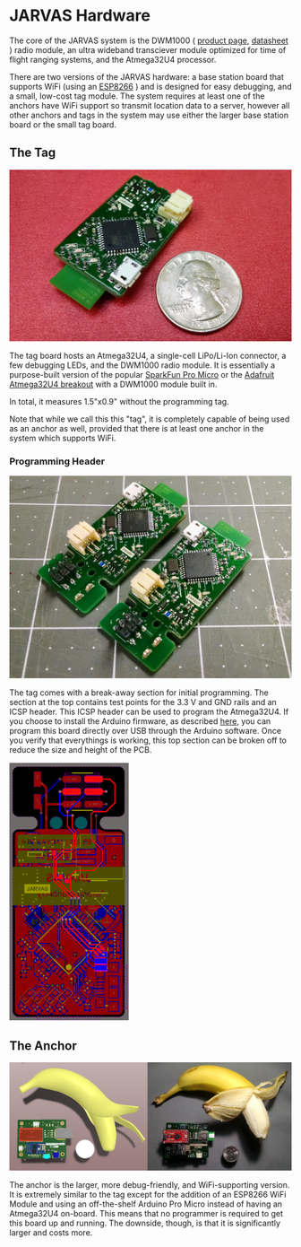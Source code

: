 # JARVAS Hardware

The core of the JARVAS system is the DWM1000 (
[product page](http://www.decawave.com/products/dwm1000-module),
[datasheet](http://www.decawave.com/sites/default/files/resources/dwm1000-datasheet-v1.3.pdf)
) radio module, an ultra wideband transciever module optimized for time of
flight ranging systems, and the Atmega32U4 processor.

There are two versions of the JARVAS hardware: a base station board that
supports WiFi (using an
[ESP8266](https://nurdspace.nl/images/e/e0/ESP8266_Specifications_English.pdf)
) and is designed for easy debugging, and a small, low-cost tag module.
The system requires at least one of the anchors have WiFi support so transmit
location data to a server, however all other anchors and tags in the system
may use either the larger base station board or the small tag board.

## The Tag

![alt text](img/tag_quarter.jpg "JARVAS Tag PCB")

The tag board hosts an Atmega32U4, a single-cell LiPo/Li-Ion connector, a few
debugging LEDs, and the DWM1000 radio module. It is essentially a
purpose-built version of the popular [SparkFun Pro Micro](https://www.sparkfun.com/products/12587)
or the [Adafruit Atmega32U4 breakout](https://www.adafruit.com/product/296)
with a DWM1000 module built in.

In total, it measures 1.5"x0.9" without the programming tag.

Note that while we call this this "tag", it is completely capable of being
used as an anchor as well, provided that there is at least one anchor in the
system which supports WiFi.

### Programming Header

![alt text](img/two_tags.jpg "Tags with their programming headers")

The tag comes with a break-away section for initial programming. The
section at the top contains test points for the 3.3 V and GND rails and an
ICSP header. This ICSP header can be used to program the Atmega32U4. If you
choose to install the Arduino firmware, as described [here](firmware),
you can program this board directly over USB through the Arduino software.
Once you verify that everythings is working, this top section can be broken
off to reduce the size and height of the PCB.

![alt text](img/tag_icsp_traces.png "ICSP traces")

## The Anchor

![alt text](img/banana_realization.png "An anchor board next to a render")

The anchor is the larger, more debug-friendly, and WiFi-supporting version.
It is extremely similar to the tag except for the addition of an ESP8266 WiFi
Module and using an off-the-shelf Arduino Pro Micro instead of having an
Atmega32U4 on-board. This means that no programmer is required to get this
board up and running. The downside, though, is that it is significantly larger
and costs more.
